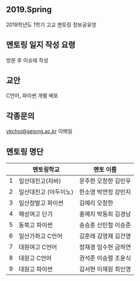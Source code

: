 ## 2019.Spring
2019학년도 1학기 고교 멘토링 정보공유방

## 멘토링 일지 작성 요령
방문 후 이슈에 작성

## 교안
C언어, 파이썬 개별 배포

## 각종문의
ykchoi@sejong.ac.kr 이메일 

## 멘토링 명단
| | 멘토링학교| 멘토 이름 |
|--|--|--|
|1|	일산대진고(자바)	|문주한	오창한	김민우|
|2|	일산대진고 (아두이노)	|한소영	박연정	강민지|
|3|	일산정발고 파이썬	|김예리	오창한	|
|4|	해성여고 단기	|홍예지	박동희	김경남|
|5|	동북고 파이썬	|송승훈	신민철	이승준|
|6|	일산가좌고 C언어	|김훈래	김영재	김건영|
|7|	대원여고 C언어	|정재경	임수현	금하연|
|8|	대원고 C언어	|권석준	이승렬	조윤식|
|9|	대원고 파이썬	|김서현	이재원	최인영|
